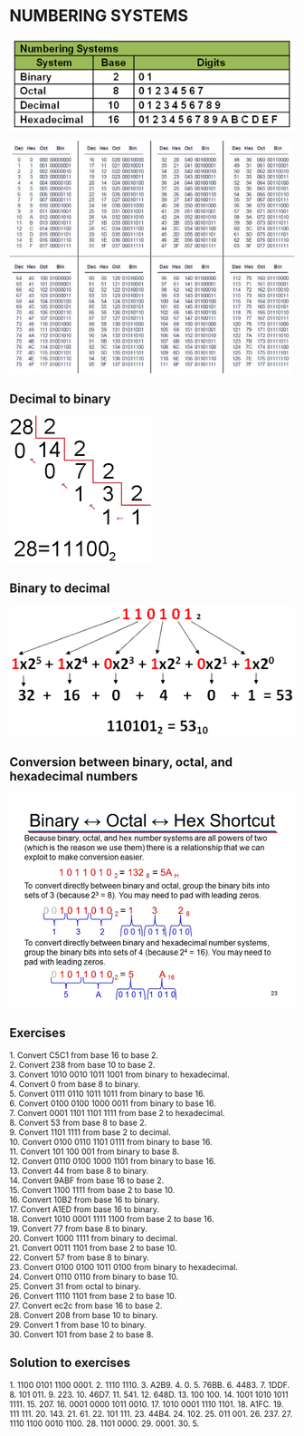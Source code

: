 # NUMBERING SYSTEMS

![numbering_systems](number_systems.png)

![chart](chart.jpg)

## Decimal to binary

![decimal_to_binary](pasar_decimal_binario.gif)

## Binary to decimal

![decimal_to_binary](cambio_decimal.gif)

## Conversion between binary, octal, and hexadecimal numbers

![shortcut](shortcut.jpg)

## Exercises

1\.	Convert C5C1 from base 16 to base 2.<br />
2\.	Convert 238 from base 10 to base 2.<br />
3\.	Convert 1010 0010 1011 1001 from binary to hexadecimal.<br />
4\.	Convert 0 from base 8 to binary.<br />
5\.	Convert 0111 0110 1011 1011 from binary to base 16.<br />
6\.	Convert 0100 0100 1000 0011 from binary to base 16.<br />
7\.	Convert 0001 1101 1101 1111 from base 2 to hexadecimal.<br />
8\.	Convert 53 from base 8 to base 2.<br />
9\.	Convert 1101 1111 from base 2 to decimal.<br />
10\. Convert 0100 0110 1101 0111 from binary to base 16.<br />
11\. Convert 101 100 001 from binary to base 8.<br />
12\. Convert 0110 0100 1000 1101 from binary to base 16.<br />
13\. Convert 44 from base 8 to binary.<br />
14\. Convert 9ABF from base 16 to base 2.<br />
15\. Convert 1100 1111 from base 2 to base 10.<br />
16\. Convert 10B2 from base 16 to binary.<br />
17\. Convert A1ED from base 16 to binary.<br />
18\. Convert 1010 0001 1111 1100 from base 2 to base 16.<br />
19\. Convert 77 from base 8 to binary.<br />
20\. Convert 1000 1111 from binary to decimal.<br />
21\. Convert 0011 1101 from base 2 to base 10.<br />
22\. Convert 57 from base 8 to binary.<br />
23\. Convert 0100 0100 1011 0100 from binary to hexadecimal.<br />
24\. Convert 0110 0110 from binary to base 10.<br />
25\. Convert 31 from octal to binary.<br />
26\. Convert 1110 1101 from base 2 to base 10.<br />
27\. Convert ec2c from base 16 to base 2.<br />
28\. Convert 208 from base 10 to binary.<br />
29\. Convert 1 from base 10 to binary.<br />
30\. Convert 101 from base 2 to base 8.<br />

## Solution to exercises

1\. 1100 0101 1100 0001.
2\. 1110 1110.
3\. A2B9.
4\. 0.
5\. 76BB.
6\. 4483.
7\. 1DDF.
8\. 101 011.
9\. 223.
10\. 46D7.
11\. 541.
12\. 648D.
13\. 100 100.
14\. 1001 1010 1011 1111.
15\. 207.
16\. 0001 0000 1011 0010.
17\. 1010 0001 1110 1101.
18\. A1FC.
19\. 111 111.
20\. 143.
21\. 61.
22\. 101 111.
23\. 44B4.
24\. 102.
25\. 011 001.
26\. 237.
27\. 1110 1100 0010 1100.
28\. 1101 0000.
29\. 0001.
30\. 5.
